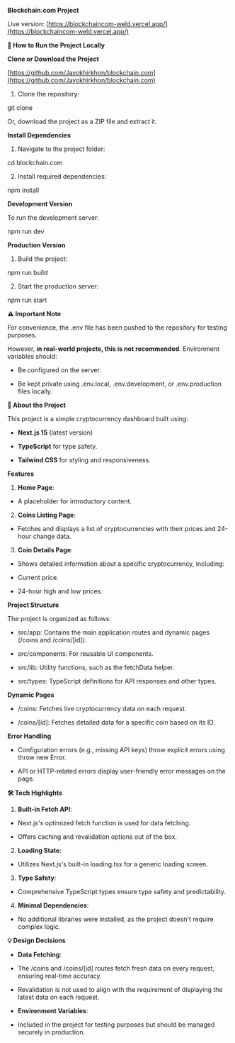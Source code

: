 **Blockchain.com Project**

Live version: [https://blockchaincom-weld.vercel.app/](https://blockchaincom-weld.vercel.app/)

**🚀 How to Run the Project Locally**

**Clone or Download the Project**

[https://github.com/Javokhirkhon/blockchain.com](https://github.com/Javokhirkhon/blockchain.com)

1.  Clone the repository:

git clone <repository-url>

Or, download the project as a ZIP file and extract it.

**Install Dependencies**

1.  Navigate to the project folder:

cd blockchain.com

2.  Install required dependencies:

npm install

**Development Version**

To run the development server:

npm run dev

**Production Version**

1.  Build the project:

npm run build

2.  Start the production server:

npm run start

**⚠️ Important Note**

For convenience, the .env file has been pushed to the repository for testing purposes.

However, **in real-world projects, this is not recommended**. Environment variables should:

- Be configured on the server.

- Be kept private using .env.local, .env.development, or .env.production files locally.

**📖 About the Project**

This project is a simple cryptocurrency dashboard built using:

- **Next.js 15** (latest version)

- **TypeScript** for type safety.

- **Tailwind CSS** for styling and responsiveness.

**Features**

1.  **Home Page**:

- A placeholder for introductory content.

2.  **Coins Listing Page**:

- Fetches and displays a list of cryptocurrencies with their prices and 24-hour change data.

3.  **Coin Details Page**:

- Shows detailed information about a specific cryptocurrency, including:

- Current price.

- 24-hour high and low prices.

**Project Structure**

The project is organized as follows:

- src/app: Contains the main application routes and dynamic pages (/coins and /coins/[id]).

- src/components: For reusable UI components.

- src/lib: Utility functions, such as the fetchData helper.

- src/types: TypeScript definitions for API responses and other types.

**Dynamic Pages**

- /coins: Fetches live cryptocurrency data on each request.

- /coins/[id]: Fetches detailed data for a specific coin based on its ID.

**Error Handling**

- Configuration errors (e.g., missing API keys) throw explicit errors using throw new Error.

- API or HTTP-related errors display user-friendly error messages on the page.

**🛠️ Tech Highlights**

1.  **Built-in Fetch API**:

- Next.js's optimized fetch function is used for data fetching.

- Offers caching and revalidation options out of the box.

2.  **Loading State**:

- Utilizes Next.js's built-in loading.tsx for a generic loading screen.

3.  **Type Safety**:

- Comprehensive TypeScript types ensure type safety and predictability.

4.  **Minimal Dependencies**:

- No additional libraries were installed, as the project doesn't require complex logic.

**💡 Design Decisions**

- **Data Fetching**:

- The /coins and /coins/[id] routes fetch fresh data on every request, ensuring real-time accuracy.

- Revalidation is not used to align with the requirement of displaying the latest data on each request.

- **Environment Variables**:

- Included in the project for testing purposes but should be managed securely in production.
